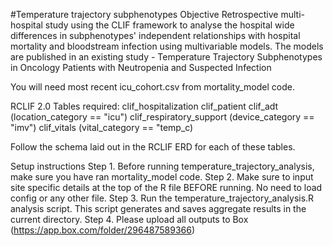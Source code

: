 #Temperature trajectory subphenotypes
Objective
Retrospective multi-hospital study using the CLIF framework to analyse the hospital wide differences in subphenotypes' independent relationships with hospital mortality and bloodstream infection using multivariable models. The models are published in an existing study - Temperature Trajectory Subphenotypes in Oncology Patients with Neutropenia and Suspected Infection

You will need most recent icu_cohort.csv from mortality_model code.

RCLIF 2.0 Tables required:
clif_hospitalization
clif_patient
clif_adt (location_category == "icu")
clif_respiratory_support (device_category == "imv")
clif_vitals (vital_category == "temp_c)

Follow the schema laid out in the RCLIF ERD for each of these tables.

Setup instructions
Step 1. Before running temperature_trajectory_analysis, make sure you have ran mortality_model code.
Step 2. Make sure to input site specific details at the top of the R file BEFORE running. No need to load config or any other file.
Step 3. Run the temperature_trajectory_analysis.R analysis script. This script generates and saves aggregate results in the current directory.
Step 4. Please upload all outputs to Box (https://app.box.com/folder/296487589366)
